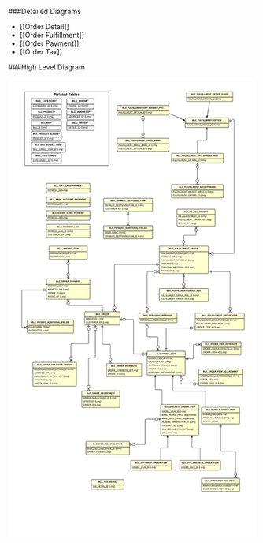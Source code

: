 ###Detailed Diagrams
- [[Order Detail]]
- [[Order Fulfillment]]
- [[Order Payment]]
- [[Order Tax]]

###High Level Diagram

![Order High Level](images/dataModel/OrderHighLevelERD.png)